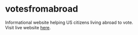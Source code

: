 # votesfromabroad
Informational website helping US citizens living abroad to vote.  
Visit live website [here](http://votesfromabroad.com).
